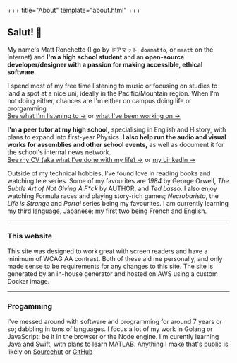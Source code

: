 +++
title="About"
template="about.html"
+++

## Salut! &#x1F44B;

My name's Matt Ronchetto (I go by `ドアマット`, `doamatto`, or `maatt` on the Internet) and **I'm a high school student** and an **open-source developer/designer with a passion for making accessible, ethical software.**

I spend most of my free time listening to music or focusing on studies to land a spot at a nice uni, ideally in the Pacific/Mountain region. When I'm not doing either, chances are I'm either on campus doing life or prorgamming <br/>
[See what I'm listening to &rarr;](https://last.fm/user/doamatto) or [what I've been working on &rarr;](/work) 

**I'm a peer tutor at my high school,** specialising in English and History, with plans to expand into first-year Physics. **I also help run the audio and visual works for assemblies and other school events,** as well as document it for the school's internal news network.<br/>
[See my CV (aka what I've done with my life) &rarr;](/cv) or [my LinkedIn &rarr;](https://www.linkedin.com/in/matthewronchetto/)

Outside of my technical hobbies, I've found love in reading books and watching tele series. Some of my favourites are *1984* by George Orwell, *The Subtle Art of Not Giving A F\*ck* by AUTHOR, and *Ted Lasso*. I also enjoy watching Formula races and playing story-rich games; *Necrobarista*, the *Life is Strange* and *Portal* series being my favourites. I am currently learning my third language, Japanese; my first two being French and English.

---

### This website
This site was designed to work great with screen readers and have a minimum of WCAG AA contrast. Both of these aid me personally, and only made sense to be requirements for any changes to this site. The site is generated by an in-house generator and hosted on AWS using a custom Docker image.

---

### Progamming
I've messed around with software and programming for around 7 years or so; dabbling in tons of languages. I focus a lot of my work in Golang or JavaScript: be it in the browser or the Node engine. I'm curently learning Java and Swift, with plans to learn MATLAB. Anything I make that's public is likely on [Sourcehut](https://sr.ht/%7Edoamatto/) or [GitHub](https://github.com/doamatto)